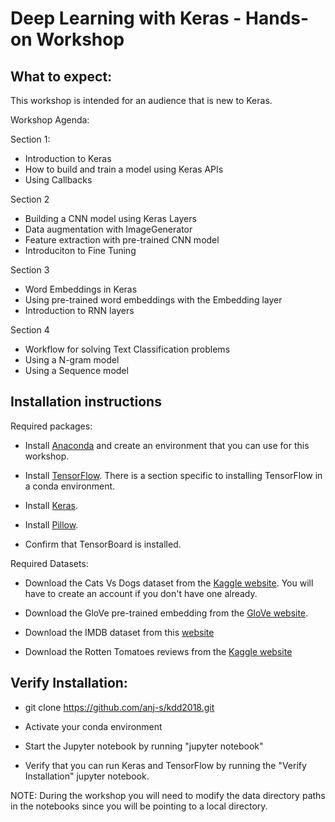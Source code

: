 # Deep Learning with Keras - Hands-on Workshop

## What to expect:

This workshop is intended for an audience that is new to Keras.

Workshop Agenda:

Section 1:

* Introduction to Keras
* How to build and train a model using Keras APIs
* Using Callbacks


Section 2

* Building a CNN model using Keras Layers
* Data augmentation with  ImageGenerator
* Feature extraction with pre-trained CNN model
* Introduciton to Fine Tuning


Section 3

* Word Embeddings in Keras
* Using pre-trained word embeddings with the Embedding layer
* Introduction to RNN layers


Section 4

* Workflow for solving Text Classification problems
* Using a N-gram model
* Using a Sequence model



## Installation instructions

Required packages:

* Install [Anaconda](https://www.anaconda.com/download/#macos) and create an environment that you can use for this workshop.

* Install [TensorFlow](https://www.tensorflow.org/install/). There is a section specific to installing TensorFlow in a conda environment.

* Install [Keras](https://keras.io/#installation).

* Install [Pillow](https://pypi.org/project/Pillow/2.2.1/).

* Confirm that TensorBoard is installed.
 
Required Datasets:

* Download the Cats Vs Dogs dataset from the [Kaggle website](https://www.kaggle.com/c/dogs-vs-cats/data). You will have to create an account if you don't have one already.

* Download the GloVe pre-trained embedding from the [GloVe website](https://nlp.stanford.edu/projects/glove/).

* Download the IMDB dataset from this [website](http://ai.stanford.edu/~amaas/data/sentiment/)

* Download the Rotten Tomatoes reviews from the [Kaggle website](https://www.kaggle.com/c/3810/download/train.tsv.zip)

## Verify Installation:

* git clone https://github.com/anj-s/kdd2018.git

* Activate your conda environment

* Start the Jupyter notebook by running "jupyter notebook"
 
* Verify that you can run Keras and TensorFlow by running the "Verify Installation" jupyter notebook.

NOTE:
During the workshop you will need to modify the data directory paths in the notebooks since you will be pointing to a local directory. 

